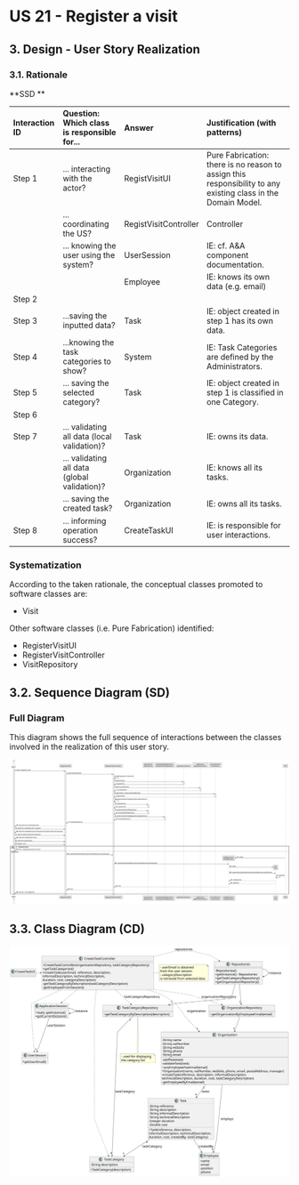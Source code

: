 # US 21 - Register a  visit

## 3. Design - User Story Realization 

### 3.1. Rationale

**SSD **

| Interaction ID | Question: Which class is responsible for... | Answer                | Justification (with patterns)                                                                                 |
|:-------------  |:--------------------- |:----------------------|:--------------------------------------------------------------------------------------------------------------|
| Step 1  		 |	... interacting with the actor? | RegistVisitUI         | Pure Fabrication: there is no reason to assign this responsibility to any existing class in the Domain Model. |
| 			  		 |	... coordinating the US? | RegistVisitController | Controller                                                                                                    |
| 			  		 | ... knowing the user using the system?  | UserSession           | IE: cf. A&A component documentation.                                                                          |
| 			  		 |							 | Employee              | IE: knows its own data (e.g. email)                                                                           |
| Step 2  		 |							 |                       |                                                                                                               |
| Step 3  		 |	...saving the inputted data? | Task                  | IE: object created in step 1 has its own data.                                                                |
| Step 4  		 |	...knowing the task categories to show? | System                | IE: Task Categories are defined by the Administrators.                                                        |
| Step 5  		 |	... saving the selected category? | Task                  | IE: object created in step 1 is classified in one Category.                                                   |
| Step 6  		 |							 |                       |                                                                                                               |              
| Step 7  		 |	... validating all data (local validation)? | Task                  | IE: owns its data.                                                                                            | 
| 			  		 |	... validating all data (global validation)? | Organization          | IE: knows all its tasks.                                                                                      | 
| 			  		 |	... saving the created task? | Organization          | IE: owns all its tasks.                                                                                       | 
| Step 8  		 |	... informing operation success?| CreateTaskUI          | IE: is responsible for user interactions.                                                                     | 

### Systematization ##

According to the taken rationale, the conceptual classes promoted to software classes are: 

 * Visit

Other software classes (i.e. Pure Fabrication) identified: 

 * RegisterVisitUI  
 * RegisterVisitController
 * VisitRepository


## 3.2. Sequence Diagram (SD)

### Full Diagram

This diagram shows the full sequence of interactions between the classes involved in the realization of this user story.

![Sequence Diagram - Full](svg/US21_SD.svg)


## 3.3. Class Diagram (CD)

![Class Diagram](svg/us006-class-diagram.svg)